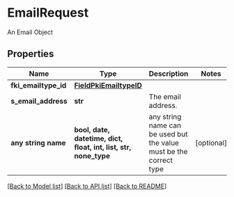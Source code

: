 # EmailRequest

An Email Object

## Properties
Name | Type | Description | Notes
------------ | ------------- | ------------- | -------------
**fki_emailtype_id** | [**FieldPkiEmailtypeID**](FieldPkiEmailtypeID.md) |  | 
**s_email_address** | **str** | The email address. | 
**any string name** | **bool, date, datetime, dict, float, int, list, str, none_type** | any string name can be used but the value must be the correct type | [optional]

[[Back to Model list]](../README.md#documentation-for-models) [[Back to API list]](../README.md#documentation-for-api-endpoints) [[Back to README]](../README.md)


